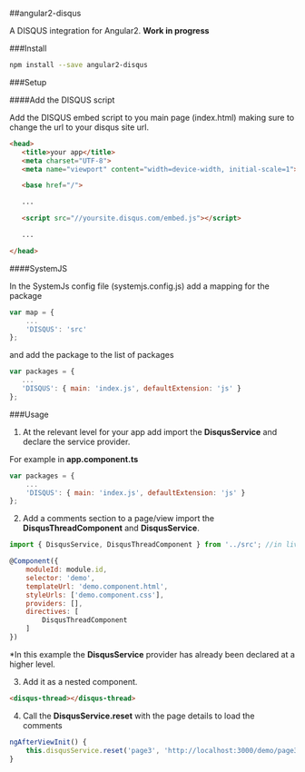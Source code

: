 ##angular2-disqus

A DISQUS integration for Angular2. **Work in progress**

###Install

```bash
npm install --save angular2-disqus
```

###Setup

####Add the DISQUS script

Add the DISQUS embed script to you main page (index.html) making sure to change the url to your disqus site url.

 ```html
<head>
    <title>your app</title>
    <meta charset="UTF-8">
    <meta name="viewport" content="width=device-width, initial-scale=1">

    <base href="/">

    ...

    <script src="//yoursite.disqus.com/embed.js"></script>

    ...

</head>
```

####SystemJS

In the SystemJs config file (systemjs.config.js) add a mapping for the package

```javascript
var map = {
    ...
    'DISQUS': 'src'
};
```

and add the package to the list of packages

 ```javascript
var packages = {
    ...
    'DISQUS': { main: 'index.js', defaultExtension: 'js' }
};
```

###Usage

1. At the relevant level for your app add import the **DisqusService** and declare the service provider.

For example in **app.component.ts**

```javascript
var packages = {
    ...
    'DISQUS': { main: 'index.js', defaultExtension: 'js' }
};
```

2. Add a comments section to a page/view import the **DisqusThreadComponent** and **DisqusService**.

```javascript
import { DisqusService, DisqusThreadComponent } from '../src'; //in live this would be the node_modules path

@Component({
    moduleId: module.id,
    selector: 'demo',
    templateUrl: 'demo.component.html',
    styleUrls: ['demo.component.css'],
    providers: [],
    directives: [
        DisqusThreadComponent
    ]
})
```

*In this example the **DisqusService** provider has already been declared at a higher level.

3. Add it as a nested component.

```html
<disqus-thread></disqus-thread>
```

4. Call the **DisqusService.reset** with the page details to load the comments

```javascript
ngAfterViewInit() {
    this.disqusService.reset('page3', 'http://localhost:3000/demo/page3', true);
}
```
